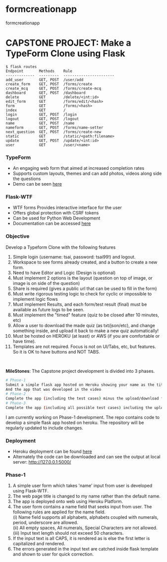 # formcreationapp
formcreationapp
# CAPSTONE PROJECT: Make a TypeForm Clone using Flask
```
$ flask routes
Endpoint       Methods    Rule
-------------  ---------  -----------------------
add_user       GET, POST  /user/add
create_form    GET, POST  /forms/create
create_mcq     GET, POST  /forms/create-mcq
dashboard      GET, POST  /dashboard
delete         GET        /delete/<int:id>
edit_form      GET        /forms/edit/<hash>
form           GET        /forms/<hash>
index          GET        /
login          GET, POST  /login
logout         GET, POST  /logout
name           GET, POST  /name
nameform       GET, POST  /forms/name-setter
next_question  GET, POST  /forms/create-new
static         GET        /static/<path:filename>
update         GET, POST  /update/<int:id>
user           GET        /user/<name>
```

### TypeForm
* An engaging web form that aimed at increased completion rates<br/>
* Supports custom layouts, themes and can add photos, videos along side the questions <br/>
* Demo can be seen [here](https://www.youtube.com/watch?v=OcWbNM4hDsc) <br/>

### Flask-WTF
* WTF forms Provides interactive interface for the user <br/>
* Offers global protection with CSRF tokens <br/>
* Can be used for Python Web Development <br/>
* Documentation can be accessed [here](https://wtforms.readthedocs.io/en/2.3.x/)

### Objective
Develop a Typeform Clone with the following features <br/>
1. Simple login (username: tsai, password: tsai99!) and logout. <br/>
2. Workspace to see forms already created, and a button to create a new form.<br/>
3. Need to have Editor and Logic (Design is optional)<br/>
4. Must implement 2 options is the layout (question on top of image, or image is on side of the question)<br/>
5. Share is required (gives a public url that can be used to fill in the form)<br/>
6. Must write rigorous testing logic to check for cyclic or impossible to implement logic flows<br/>
7. Must implement Results, and each form/test result (final) must be available as future logs to be seen.<br/>
8. Must implement the "timed" feature (quiz to be closed after 10 minutes, etc)<br/>
9. Allow a user to download the made quiz (as txt/json/etc), and change something inside, and upload it back to make a new quiz automatically! <br/>
10. Must be hosted on HEROKU (at least) or AWS (if you are comfortable or have time). <br/>
11. Templates are not required. Focus is not on UI/Tabs, etc, but features. So it is OK to have buttons and NOT TABS. <br/>
<br/>

**MileStones**: The Capstone project development is divided into 3 phases.<br/>
```bash
# Phase-1
Submit a simple flask app hosted on Heroku showing your name as the title of the page.
And the app that was developed in the video
# Phase-2
Complete the app (including the test cases) minus the upload/download feature
# Phase-3
Complete the app (including all possible test cases) including the upload/download feature
```

I am currently working on Phase-1 development. The repo contains code to develop a simple flask app hosted on heroku.
The repository will be regularly updated to include changes. <br/>

### Deployment
* Heroku deployment can be found [here](https://epai3-capstone-kranti.herokuapp.com/) <br/>
* Alternately the code can be downloaded and can see the output at local server: http://127.0.0.1:5000/ <br/>

### Phase-1
1. A simple user form which takes 'name' input from user is developed using Flask-WTF.<br/>
2. The web page title is changed to my name rather than the default name. <br/>
2. The app is deployed onto web using Heroku Platform.<br/>
3. The user form contains a name field that seeks input from user. The following rules are applied for the name field.<br/>
	(i) Name field supports all alphabets, alphabets coupled with numerals, period, underscore are allowed.<br/>
	(ii) All empty spaces, All numerals, Special Characters are not allowed.<br/>
	(iii) Input text length should not exceed 50 characters.<br/>
4. If the input text is all CAPS, it is rendered as is else the first letter is capitalized and rendered. <br/>
5. The errors generated in the input text are catched inside flask template and shown to user for quick correction.<br/>
